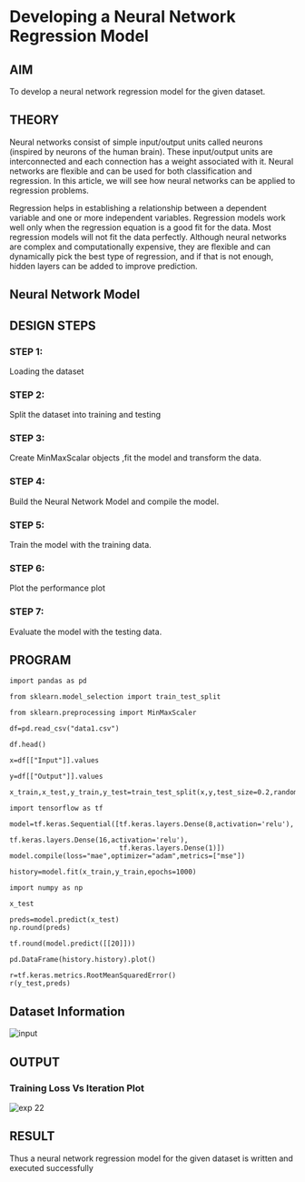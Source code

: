 # Developing a Neural Network Regression Model

## AIM

To develop a neural network regression model for the given dataset.

## THEORY
Neural networks consist of simple input/output units called neurons (inspired by neurons of the human brain). These input/output units are interconnected and each connection has a weight associated with it. Neural networks are flexible and can be used for both classification and regression. In this article, we will see how neural networks can be applied to regression problems.

Regression helps in establishing a relationship between a dependent variable and one or more independent variables. Regression models work well only when the regression equation is a good fit for the data. Most regression models will not fit the data perfectly. Although neural networks are complex and computationally expensive, they are flexible and can dynamically pick the best type of regression, and if that is not enough, hidden layers can be added to improve prediction. 

## Neural Network Model



## DESIGN STEPS

### STEP 1:

Loading the dataset

### STEP 2:

Split the dataset into training and testing

### STEP 3:

Create MinMaxScalar objects ,fit the model and transform the data.

### STEP 4:

Build the Neural Network Model and compile the model.

### STEP 5:

Train the model with the training data.

### STEP 6:

Plot the performance plot

### STEP 7:

Evaluate the model with the testing data.

## PROGRAM
``` python3
import pandas as pd

from sklearn.model_selection import train_test_split

from sklearn.preprocessing import MinMaxScaler

df=pd.read_csv("data1.csv")

df.head()

x=df[["Input"]].values

y=df[["Output"]].values

x_train,x_test,y_train,y_test=train_test_split(x,y,test_size=0.2,random_state=42)

import tensorflow as tf

model=tf.keras.Sequential([tf.keras.layers.Dense(8,activation='relu'),
                           tf.keras.layers.Dense(16,activation='relu'),
                           tf.keras.layers.Dense(1)])
model.compile(loss="mae",optimizer="adam",metrics=["mse"])

history=model.fit(x_train,y_train,epochs=1000)

import numpy as np

x_test

preds=model.predict(x_test)
np.round(preds)

tf.round(model.predict([[20]]))

pd.DataFrame(history.history).plot()

r=tf.keras.metrics.RootMeanSquaredError()
r(y_test,preds)

```
## Dataset Information
![input](https://user-images.githubusercontent.com/75234814/187118932-a25c632b-76f6-43ea-a654-89c266b272db.png)



## OUTPUT

### Training Loss Vs Iteration Plot

![exp 22](https://user-images.githubusercontent.com/75234814/187118830-e7d226d8-a3ce-4eda-898c-4bb1c659bbd4.png)



## RESULT
Thus a neural network regression model for the given dataset is written and executed successfully
